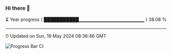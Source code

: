 ### Hi there 👋

⏳ Year progress { ███████████▁▁▁▁▁▁▁▁▁▁▁▁▁▁▁▁▁▁▁ } 38.08 %

---

⏰ Updated on Sun, 19 May 2024 08:36:46 GMT

![Progress Bar CI](https://github.com/IshwaranRudhara/GIT-ACTION/workflows/Progress%20Bar%20CI/badge.svg)
